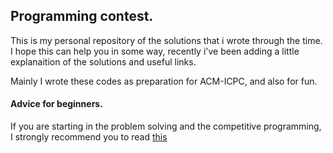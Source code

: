 ## Programming contest.

This is my personal repository of the solutions that i wrote through the time.
I hope this can help you in some way, recently i've been adding a little explanaition of the solutions and useful links.

Mainly I wrote these codes as preparation for ACM-ICPC, and also for fun.


#### Advice for beginners.

If you are starting in the problem solving and the competitive
programming, I strongly recommend you to read [this](http://lbv-pc.blogspot.com/p/advice-for-beginners.html)

